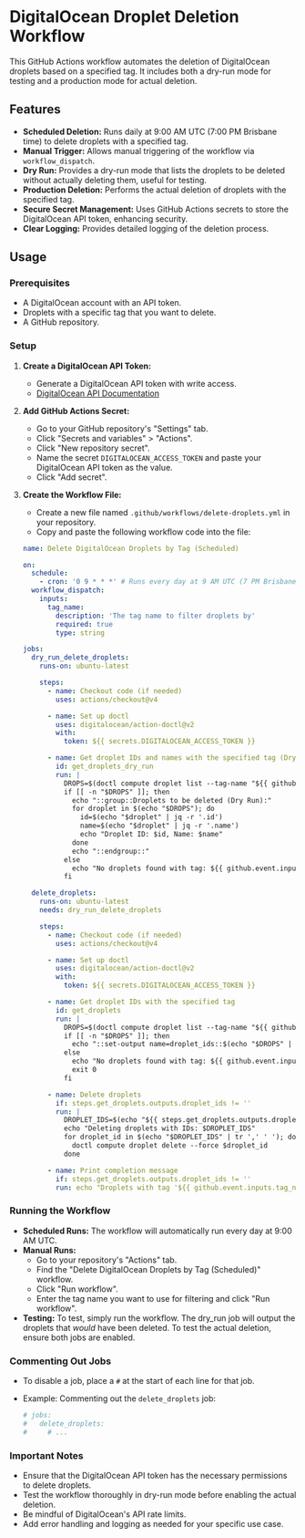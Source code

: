 # DigitalOcean Droplet Deletion Workflow

This GitHub Actions workflow automates the deletion of DigitalOcean droplets based on a specified tag. It includes both a dry-run mode for testing and a production mode for actual deletion.

## Features

* **Scheduled Deletion:** Runs daily at 9:00 AM UTC (7:00 PM Brisbane time) to delete droplets with a specified tag.
* **Manual Trigger:** Allows manual triggering of the workflow via `workflow_dispatch`.
* **Dry Run:** Provides a dry-run mode that lists the droplets to be deleted without actually deleting them, useful for testing.
* **Production Deletion:** Performs the actual deletion of droplets with the specified tag.
* **Secure Secret Management:** Uses GitHub Actions secrets to store the DigitalOcean API token, enhancing security.
* **Clear Logging:** Provides detailed logging of the deletion process.

## Usage

### Prerequisites

* A DigitalOcean account with an API token.
* Droplets with a specific tag that you want to delete.
* A GitHub repository.

### Setup

1.  **Create a DigitalOcean API Token:**
    * Generate a DigitalOcean API token with write access.
    * [DigitalOcean API Documentation](https://docs.digitalocean.com/reference/api/create-personal-access-token/)

2.  **Add GitHub Actions Secret:**
    * Go to your GitHub repository's "Settings" tab.
    * Click "Secrets and variables" > "Actions".
    * Click "New repository secret".
    * Name the secret `DIGITALOCEAN_ACCESS_TOKEN` and paste your DigitalOcean API token as the value.
    * Click "Add secret".

3.  **Create the Workflow File:**
    * Create a new file named `.github/workflows/delete-droplets.yml` in your repository.
    * Copy and paste the following workflow code into the file:

    ```yaml
    name: Delete DigitalOcean Droplets by Tag (Scheduled)

    on:
      schedule:
        - cron: '0 9 * * *' # Runs every day at 9 AM UTC (7 PM Brisbane time)
      workflow_dispatch:
        inputs:
          tag_name:
            description: 'The tag name to filter droplets by'
            required: true
            type: string

    jobs:
      dry_run_delete_droplets:
        runs-on: ubuntu-latest

        steps:
          - name: Checkout code (if needed)
            uses: actions/checkout@v4

          - name: Set up doctl
            uses: digitalocean/action-doctl@v2
            with:
              token: ${{ secrets.DIGITALOCEAN_ACCESS_TOKEN }}

          - name: Get droplet IDs and names with the specified tag (Dry Run)
            id: get_droplets_dry_run
            run: |
              DROPS=$(doctl compute droplet list --tag-name "${{ github.event.inputs.tag_name }}" --format json)
              if [[ -n "$DROPS" ]]; then
                echo "::group::Droplets to be deleted (Dry Run):"
                for droplet in $(echo "$DROPS"); do
                  id=$(echo "$droplet" | jq -r '.id')
                  name=$(echo "$droplet" | jq -r '.name')
                  echo "Droplet ID: $id, Name: $name"
                done
                echo "::endgroup::"
              else
                echo "No droplets found with tag: ${{ github.event.inputs.tag_name }}"
              fi

      delete_droplets:
        runs-on: ubuntu-latest
        needs: dry_run_delete_droplets

        steps:
          - name: Checkout code (if needed)
            uses: actions/checkout@v4

          - name: Set up doctl
            uses: digitalocean/action-doctl@v2
            with:
              token: ${{ secrets.DIGITALOCEAN_ACCESS_TOKEN }}

          - name: Get droplet IDs with the specified tag
            id: get_droplets
            run: |
              DROPS=$(doctl compute droplet list --tag-name "${{ github.event.inputs.tag_name }}" --format json)
              if [[ -n "$DROPS" ]]; then
                echo "::set-output name=droplet_ids::$(echo "$DROPS" | jq -r '.[].id' | tr '\n' ',')"
              else
                echo "No droplets found with tag: ${{ github.event.inputs.tag_name }}"
                exit 0
              fi

          - name: Delete droplets
            if: steps.get_droplets.outputs.droplet_ids != ''
            run: |
              DROPLET_IDS=$(echo "${{ steps.get_droplets.outputs.droplet_ids }}" | sed 's/,$//')
              echo "Deleting droplets with IDs: $DROPLET_IDS"
              for droplet_id in $(echo "$DROPLET_IDS" | tr ',' ' '); do
                doctl compute droplet delete --force $droplet_id
              done

          - name: Print completion message
            if: steps.get_droplets.outputs.droplet_ids != ''
            run: echo "Droplets with tag '${{ github.event.inputs.tag_name }}' have been deleted."
    ```

### Running the Workflow

* **Scheduled Runs:** The workflow will automatically run every day at 9:00 AM UTC.
* **Manual Runs:**
    * Go to your repository's "Actions" tab.
    * Find the "Delete DigitalOcean Droplets by Tag (Scheduled)" workflow.
    * Click "Run workflow".
    * Enter the tag name you want to use for filtering and click "Run workflow".
* **Testing:** To test, simply run the workflow. The dry_run job will output the droplets that *would* have been deleted. To test the actual deletion, ensure both jobs are enabled.

### Commenting Out Jobs

* To disable a job, place a `#` at the start of each line for that job.
* Example: Commenting out the `delete_droplets` job:

    ```yaml
    # jobs:
    #   delete_droplets:
    #     # ...
    ```

### Important Notes

* Ensure that the DigitalOcean API token has the necessary permissions to delete droplets.
* Test the workflow thoroughly in dry-run mode before enabling the actual deletion.
* Be mindful of DigitalOcean's API rate limits.
* Add error handling and logging as needed for your specific use case.
